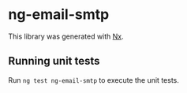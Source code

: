 # ng-email-smtp

This library was generated with [Nx](https://nx.dev).

## Running unit tests

Run `ng test ng-email-smtp` to execute the unit tests.
